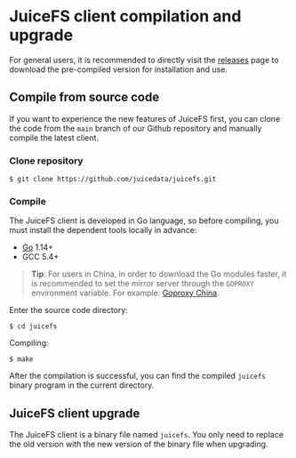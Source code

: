 # JuiceFS client compilation and upgrade

For general users, it is recommended to directly visit the [releases](https://github.com/juicedata/juicefs/releases) page to download the pre-compiled version for installation and use.

## Compile from source code

If you want to experience the new features of JuiceFS first, you can clone the code from the `main` branch of our Github repository and manually compile the latest client.

### Clone repository

```shell
$ git clone https://github.com/juicedata/juicefs.git
```

### Compile

The JuiceFS client is developed in Go language, so before compiling, you must install the dependent tools locally in advance:

- [Go](https://golang.org/) 1.14+
- GCC 5.4+

> **Tip**: For users in China, in order to download the Go modules faster, it is recommended to set the mirror server through the `GOPROXY` environment variable. For example: [Goproxy China](https://github.com/goproxy/goproxy.cn).

Enter the source code directory:

```shell
$ cd juicefs
```

Compiling:

```shell
$ make
```

After the compilation is successful, you can find the compiled `juicefs` binary program in the current directory.

## JuiceFS client upgrade

The JuiceFS client is a binary file named `juicefs`. You only need to replace the old version with the new version of the binary file when upgrading.

